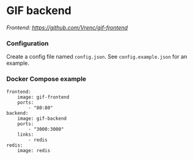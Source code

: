 GIF backend
===============

*Frontend: https://github.com/Vrenc/gif-frontend*

### Configuration
Create a config file named `config.json`. See `config.example.json` for an example.

### Docker Compose example
```
frontend:
    image: gif-frontend
    ports:
        - "80:80"
backend:
    image: gif-backend
    ports:
        - "3000:3000"
    links:
        - redis
redis:
    image: redis
```
